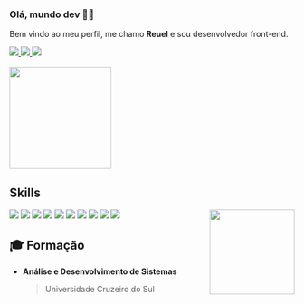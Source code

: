 ### Olá, mundo dev 👋🌐
<p>Bem vindo ao meu perfil, me chamo <strong>Reuel</strong> e sou desenvolvedor front-end.</p>
<div>
  <a href="mailto:reuelsilva98@gmail.com>" target="_blank">
    <img src="https://img.shields.io/badge/Gmail-F51720?style=for-the-badge&logo=gmail&logoColor=white"/>
  </a>
  <a href="https://www.linkedin.com/in/reuelsilva" target="_blank">
    <img src="https://img.shields.io/badge/LinkedIn-0077B5?style=for-the-badge&logo=linkedin&logoColor=white"/>
  </a>
  <a href="https://www.instagram.com/reueldev" target="_blank">
    <img src="https://img.shields.io/badge/Instagram-E4405F?style=for-the-badge&logo=instagram&logoColor=white"/>
  </a>
</div>
<br>
<div>
  <img height="180px" src="https://github-readme-stats.vercel.app/api/top-langs/?username=reuelsilva&layout=donut&langs_count=16&theme=github_dark&exclude_repo=javascript,html-css" />
  
</div>
<h2>Skills</h2>
<div>
  <img src="https://skillicons.dev/icons?i=javascript"/>
  <img src="https://skillicons.dev/icons?i=react"/>
  <img src="https://skillicons.dev/icons?i=typescript"/>
  <img src="https://skillicons.dev/icons?i=html"/>
  <img src="https://skillicons.dev/icons?i=css"/>
  <img src="https://skillicons.dev/icons?i=scss"/>
  <img src="https://skillicons.dev/icons?i=tailwind"/>
  <img src="https://skillicons.dev/icons?i=bootstrap"/>
  <img src="https://skillicons.dev/icons?i=next"/>
  <img src="https://skillicons.dev/icons?i=git"/>
  <img src="https://media0.giphy.com/media/v1.Y2lkPTc5MGI3NjExZW16cmlnOXo3cjE0b3piODRvc2Z6ejhpcTIyYXl2Y3U2Z3g1dDhpMCZlcD12MV9pbnRlcm5hbF9naWZfYnlfaWQmY3Q9Zw/bGgsc5mWoryfgKBx1u/giphy.gif" height="150" align="right"/>
</div>
<h2>🎓 Formação</h2>
  <ul>
    <li><strong>Análise e Desenvolvimento de Sistemas</strong></li>
    <blockquote>Universidade Cruzeiro do Sul</blockquote>
  </ul>

